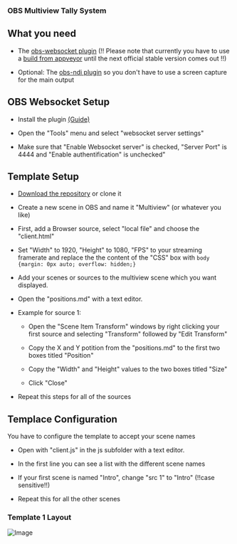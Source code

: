### OBS Multiview Tally System

## What you need

- The [obs-websocket plugin](https://github.com/Palakis/obs-websocket) (!! Please note that currently you have to use a [build from appveyor](https://ci.appveyor.com/api/buildjobs/wl494vi2xxpymdk0/artifacts/obs-websocket-739bd6f.zip) until the next official stable version comes out !!)

- Optional: The [obs-ndi plugin](https://github.com/Palakis/obs-ndi/releases) so you don't have to use a screen capture for the main output

## OBS Websocket Setup

- Install the plugin [(Guide)](https://obsproject.com/forum/resources/obs-and-obs-studio-install-plugins-windows.421/)

- Open the "Tools" menu and select "websocket server settings"

- Make sure that "Enable Websocket server" is checked, "Server Port" is 4444 and "Enable authentification" is unchecked"


## Template Setup

- [Download the repository](https://github.com/lebaston100/OBSmultiviewTally/archive/master.zip) or clone it

- Create a new scene in OBS and name it "Multiview" (or whatever you like)

- First, add a Browser source, select "local file" and choose the "client.html"

- Set "Width" to 1920, "Height" to 1080, "FPS" to your streaming framerate and replace the the content of the "CSS" box with `body {margin: 0px auto; overflow: hidden;}`

- Add your scenes or sources to the multiview scene which you want displayed.

- Open the "positions.md" with a text editor.

- Example for source 1:
    
    - Open the "Scene Item Transform" windows by right clicking your first source and selecting "Transform" followed by "Edit Transform"
    
    - Copy the X and Y potition from the "positions.md" to the first two boxes titled "Position"
    
    - Copy the "Width" and "Height" values to the two boxes titled "Size"
    
    - Click "Close"

- Repeat this steps for all of the sources


## Templace Configuration

You have to configure the template to accept your scene names

- Open with "client.js" in the js subfolder with a text editor.

- In the first line you can see a list with the different scene names

- If your first scene is named "Intro", change "src 1" to "Intro" (!!case sensitive!!)

- Repeat this for all the other scenes

### Template 1 Layout

![Image](http://cdn.lebaston100.de/git/obsmultiviewtallypreview1.png)